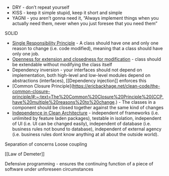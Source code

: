 
- DRY - don’t repeat yourself
- KISS - keep it simple stupid, keep it short and simple
- YAGNI - you aren’t gonna need it, “Always implement things when you actually need them, never when you just foresee that you need them”

SOLID
-   [Single Responsibility Principle](https://www.digitalocean.com/community/conceptual_articles/s-o-l-i-d-the-first-five-principles-of-object-oriented-design#single-responsibility-principle) - A class should have one and only one reason to change (i.e. code modified), meaning that a class should have only one job.
-   [Openness for extension and closedness for modification](https://www.digitalocean.com/community/conceptual_articles/s-o-l-i-d-the-first-five-principles-of-object-oriented-design#open-closed-principle) - class should be extendable without modifying the class itself
- Dependency inversion - your interfaces should not depend on implementation, both high-level and low-level modules depend on abstractions (interfaces), [[Dependency injection]] enforces this
-   [Common Closure Principle](https://ericbackhage.net/clean-code/the-common-closure-principle/#:~:text=The%20Common%20Closure%20Principle%20(CCP,have%20multiple%20reasons%20to%20change.) - The classes in a component should be closed together against the same kind of changes
-   [Independence in Clean Architecture](https://blog.cleancoder.com/uncle-bob/2012/08/13/the-clean-architecture.html) - independent of frameworks (i.e. unlimited by feature laden packages), testable in isolation, independent of UI (i.e. UI can be changed easily), independent of database (i.e. business rules not bound to database), independent of external agency (i.e. business rules dont know anything at all about the outside world).

Separation of concerns
Loose coupling

[[Law of Demeter]]

Defensive programming - ensures the continuing function of a piece of software under unforeseen circumstances
